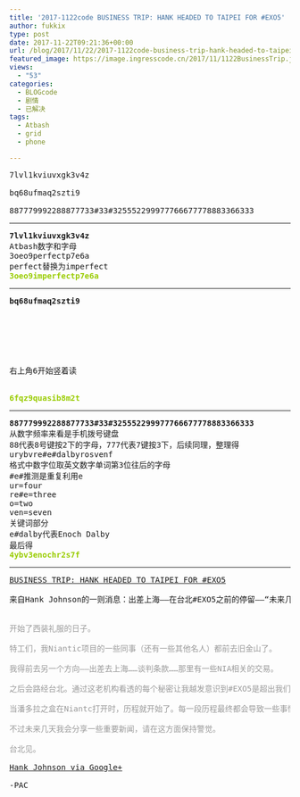 ```yaml
---
title: '2017-1122code BUSINESS TRIP: HANK HEADED TO TAIPEI FOR #EXO5'
author: fukkix
type: post
date: 2017-11-22T09:21:36+00:00
url: /blog/2017/11/22/2017-1122code-business-trip-hank-headed-to-taipei-for-exo5/
featured_image: https://image.ingresscode.cn/2017/11/1122BusinessTrip.jpg?x-oss-process=image/resize,m_fill,w_700,h_220
views:
  - "53"
categories:
  - BLOGcode
  - 剧情
  - 已解决
tags:
  - Atbash
  - grid
  - phone

---
```

<pre>7lvl1kviuvxgk3v4z

bq68ufmaq2szti9

887779992288877733#33#325552299977766677778883366333
<!--more--></pre>

* * *

<pre><strong>7lvl1kviuvxgk3v4z
</strong>Atbash数字和字母
3oeo9perfectp7e6a
perfect替换为imperfect<strong>
<span style="color: #99cc00;">3oeo9imperfectp7e6a</span></strong></pre>

* * *

<pre><strong>bq68ufmaq2szti9
</strong>


<table border="0" cellpading="0" cellspacing="0"   >
  
  	
  
</table>

右上角6开始竖着读

<strong>
<span style="color: #99cc00;">6fqz9quasib8m2t</span></strong></pre>

* * *

<pre><strong>887779992288877733#33#325552299977766677778883366333
</strong>从数字频率来看是手机拨号键盘
88代表8号键按2下的字母，777代表7键按3下，后续同理，整理得
urybvre#e#dalbyrosvenf
格式中数字位取英文数字单词第3位往后的字母
#e#推测是重复利用e
ur=four
re#e=three
o=two
ven=seven
关键词部分
e#dalby代表Enoch Dalby
最后得<strong>
<span style="color: #99cc00;">4ybv3enochr2s7f</span></strong></pre>

* * *

<pre><a href="http://investigate.ingress.com/2017/11/21/business-trip-hank-headed-to-taipei-for-exo5/">BUSINESS TRIP: HANK HEADED TO TAIPEI FOR #EXO5

</a>来自Hank Johnson的一则消息：出差上海——在台北#EXO5之前的停留——“未来几天会有重要新闻”和对#EXO5带来的影响的沉思。


<span style="color: #999999;">开始了西装礼服的日子。</span>

<span style="color: #999999;">特工们，我Niantic项目的一些同事（还有一些其他名人）都前去旧金山了。</span>

<span style="color: #999999;">我得前去另一个方向——出差去上海……谈判条款……那里有一些NIA相关的交易。</span>

<span style="color: #999999;">之后会路经台北。通过这老机构看透的每个秘密让我越发意识到#EXO5是超出我们理解和想象的东西。</span>

<span style="color: #999999;">当潘多拉之盒在Niantc打开时，历程就开始了。每一段历程最终都会导致一些事情。不能透露更多了，不然我的上司可能会提前解除我的合同。</span>

<span style="color: #999999;">不过未来几天我会分享一些重要新闻，请在这方面保持警觉。</span>

<span style="color: #999999;">台北见。</span>

<a href="https://plus.google.com/+HankJohnsonNomad/posts/FPrLajRvhFz">Hank Johnson via Google+</a>

-PAC</pre>